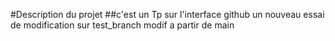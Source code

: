 #Description du projet
##c'est un Tp sur l'interface github
un nouveau essai de modification sur test_branch
modif a partir de main
